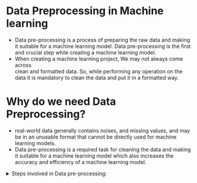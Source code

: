 # Data Preprocessing in Machine learning
* Data pre-processing is a process of preparing the raw data and making it suitable for a 
machine learning model. Data pre-processing is the first and crucial step while creating a machine learning 
model.
* When creating a machine learning project, We may not always come across  
clean and formatted data. So, while performing any operation on the data it is mandatory to clean 
the data and put it in a formatted way.

# Why do we need Data Preprocessing?
* real-world data generally contains noises, and missing values, and may be in an unusable 
format that cannot be directly used for machine learning models. 
* Data pre-processing is a required task for cleaning the data and making it suitable for a 
machine learning model which also increases the accuracy and efficiency of a machine 
learning model.
<details>
  <summary>Steps involved in Data pre-processing:</summary>
  
- Getting the dataset. 
- Importing libraries. 
- Importing datasets. 
- Finding Missing Data. 
- Encoding Categorical Data. 
- Splitting dataset into training and test set. 
- Feature scaling.

</details>
